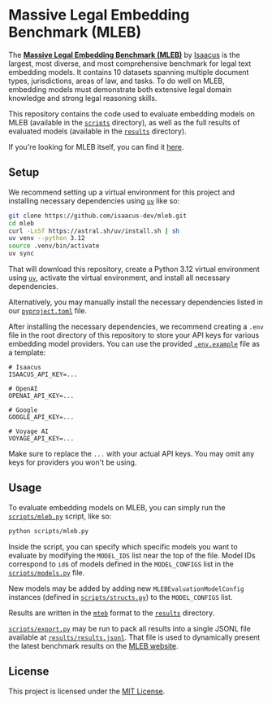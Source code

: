 # Massive Legal Embedding Benchmark (MLEB)
The [**Massive Legal Embedding Benchmark (MLEB)**](https://isaacus.com/mleb) by [Isaacus](https://isaacus.com/) is the largest, most diverse, and most comprehensive benchmark for legal text embedding models. It contains 10 datasets spanning multiple document types, jurisdictions, areas of law, and tasks. To do well on MLEB, embedding models must demonstrate both extensive legal domain knowledge and strong legal reasoning skills.

This repository contains the code used to evaluate embedding models on MLEB (available in the [`scripts`](./scripts/) directory), as well as the full results of evaluated models (available in the [`results`](./results/) directory).

If you're looking for MLEB itself, you can find it [here](https://isaacus.com/mleb).

## Setup
We recommend setting up a virtual environment for this project and installing necessary dependencies using [`uv`](https://docs.astral.sh/uv/) like so:

```bash
git clone https://github.com/isaacus-dev/mleb.git
cd mleb
curl -LsSf https://astral.sh/uv/install.sh | sh
uv venv --python 3.12
source .venv/bin/activate
uv sync
```

That will download this repository, create a Python 3.12 virtual environment using [`uv`](https://docs.astral.sh/uv/), activate the virtual environment, and install all necessary dependencies.

Alternatively, you may manually install the necessary dependencies listed in our [`pyproject.toml`](./pyproject.toml) file.

After installing the necessary dependencies, we recommend creating a `.env` file in the root directory of this repository to store your API keys for various embedding model providers. You can use the provided [`.env.example`](./.env.example) file as a template:

```env
# Isaacus
ISAACUS_API_KEY=...

# OpenAI
OPENAI_API_KEY=...

# Google
GOOGLE_API_KEY=...

# Voyage AI
VOYAGE_API_KEY=...
```

Make sure to replace the `...` with your actual API keys. You may omit any keys for providers you won't be using.

## Usage
To evaluate embedding models on MLEB, you can simply run the [`scripts/mleb.py`](./scripts/mleb.py) script, like so:

```bash
python scripts/mleb.py
```

Inside the script, you can specify which specific models you want to evaluate by modifying the `MODEL_IDS` list near the top of the file. Model IDs correspond to `id`s of models defined in the `MODEL_CONFIGS` list in the [`scripts/models.py`](./scripts/models.py) file.

New models may be added by adding new `MLEBEvaluationModelConfig` instances (defined in [`scripts/structs.py`](./scripts/structs.py)) to the `MODEL_CONFIGS` list.

Results are written in the [`mteb`](https://github.com/embeddings-benchmark/mteb) format to the [`results`](./results) directory.

[`scripts/export.py`](./scripts/export.py) may be run to pack all results into a single JSONL file available at [`results/results.jsonl`](./results/results.jsonl). That file is used to dynamically present the latest benchmark results on the [MLEB website](https://isaacus.com/mleb).

## License
This project is licensed under the [MIT License](./LICENSE).